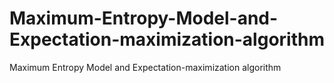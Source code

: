 # Maximum-Entropy-Model-and-Expectation-maximization-algorithm
Maximum Entropy Model and Expectation-maximization algorithm
